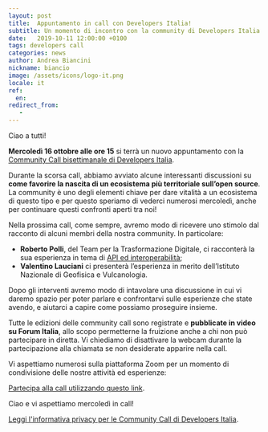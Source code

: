 ```yaml
---
layout: post
title:  Appuntamento in call con Developers Italia!
subtitle: Un momento di incontro con la community di Developers Italia
date:   2019-10-11 12:00:00 +0100
tags: developers call
categories: news
author: Andrea Biancini
nickname: biancio
image: /assets/icons/logo-it.png
locale: it
ref:
  en:
redirect_from:
   -
---
```


Ciao a tutti!

**Mercoledì 16 ottobre alle ore 15** si terrà un nuovo appuntamento con la [Community Call bisettimanale di Developers Italia](https://developers.italia.it/it/news/2019/09/03/una-call-per-la-community-di-Developers-Italia).

Durante la scorsa call, abbiamo avviato alcune interessanti discussioni su **come favorire la nascita di un ecosistema più territoriale sull’open source**. La community è uno degli elementi chiave per dare vitalità a un ecosistema di questo tipo e per questo speriamo di vederci numerosi mercoledì, anche per continuare questi confronti aperti tra noi!

Nella prossima call, come sempre, avremo modo di ricevere uno stimolo dal racconto di alcuni membri della nostra community. In particolare:

 - **Roberto Polli**, del Team per la Trasformazione Digitale, ci racconterà la sua esperienza in tema di [API ed interoperabilità](https://teamdigitale.governo.it/it/projects/api.htm);
 - **Valentino Lauciani** ci presenterà l’esperienza in merito dell’Istituto Nazionale di Geofisica e Vulcanologia.

Dopo gli interventi avremo modo di intavolare una discussione in cui vi daremo spazio per poter parlare e confrontarvi sulle esperienze che state avendo, e aiutarci a capire come possiamo proseguire insieme.

Tutte le edizioni delle community call sono registrate e **pubblicate in video su Forum Italia**, allo scopo permetterne la fruizione anche a chi non può partecipare in diretta. Vi chiediamo di disattivare la webcam durante la partecipazione alla chiamata se non desiderate apparire nella call.

Vi aspettiamo numerosi sulla piattaforma Zoom per un momento di condivisione delle nostre attività ed esperienze:

[Partecipa alla call utilizzando questo link](https://zoom.us/j/980887806).

Ciao e vi aspettiamo mercoledì in call!



[Leggi l'informativa privacy per le Community Call di Developers Italia](https://developers.italia.it/it/info-privacy-communitycall).
